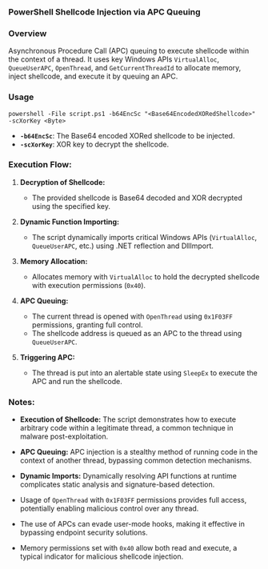 ### PowerShell Shellcode Injection via APC Queuing

### Overview

Asynchronous Procedure Call (APC) queuing to execute shellcode within the context of a thread. It uses key Windows APIs `VirtualAlloc`, `QueueUserAPC`, `OpenThread`, and `GetCurrentThreadId` to allocate memory, inject shellcode, and execute it by queuing an APC.

### Usage

```
powershell -File script.ps1 -b64EncSc "<Base64EncodedXORedShellcode>" -scXorKey <Byte>
```

* **`-b64EncSc`**: The Base64 encoded XORed shellcode to be injected.
* **`-scXorKey`**: XOR key to decrypt the shellcode.

### Execution Flow:

1. **Decryption of Shellcode:**

   * The provided shellcode is Base64 decoded and XOR decrypted using the specified key.

2. **Dynamic Function Importing:**

   * The script dynamically imports critical Windows APIs (`VirtualAlloc`, `QueueUserAPC`, etc.) using .NET reflection and DllImport.

3. **Memory Allocation:**

   * Allocates memory with `VirtualAlloc` to hold the decrypted shellcode with execution permissions (`0x40`).

4. **APC Queuing:**

   * The current thread is opened with `OpenThread` using `0x1F03FF` permissions, granting full control.
   * The shellcode address is queued as an APC to the thread using `QueueUserAPC`.

5. **Triggering APC:**

   * The thread is put into an alertable state using `SleepEx` to execute the APC and run the shellcode.

### Notes:

* **Execution of Shellcode:** The script demonstrates how to execute arbitrary code within a legitimate thread, a common technique in malware post-exploitation.
* **APC Queuing:** APC injection is a stealthy method of running code in the context of another thread, bypassing common detection mechanisms.
* **Dynamic Imports:** Dynamically resolving API functions at runtime complicates static analysis and signature-based detection.

* Usage of `OpenThread` with `0x1F03FF` permissions provides full access, potentially enabling malicious control over any thread.
* The use of APCs can evade user-mode hooks, making it effective in bypassing endpoint security solutions.
* Memory permissions set with `0x40` allow both read and execute, a typical indicator for malicious shellcode injection.
